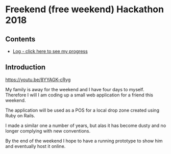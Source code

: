 # Freekend (free weekend) Hackathon 2018

## Contents
* [Log - click here to see my progress](log.md)


## Introduction
https://youtu.be/8YYAGK-cRyg

My family is away for the weekend and I have four days to myself. Therefore I will  I am coding up a small web application for a friend this weekend.

The application will be used as a POS for a local drop zone created using Ruby on Rails.

I made a similar one a number of years, but alas it has become dusty and no longer complying with new conventions.

By the end of the weekend I hope to have a running prototype to show him and eventually host it online.
